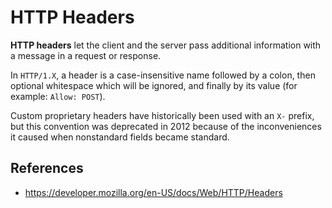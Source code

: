 # HTTP Headers

**HTTP headers** let the client and the server pass additional information with a message in a request or response.

In `HTTP/1.X`, a header is a case-insensitive name followed by a colon, then optional whitespace which will be ignored, and finally by its value (for example: `Allow: POST`).

Custom proprietary headers have historically been used with an `X-` prefix, but this convention was deprecated in 2012 because of the inconveniences it caused when nonstandard fields became standard.

## References

- https://developer.mozilla.org/en-US/docs/Web/HTTP/Headers
